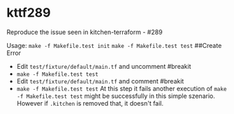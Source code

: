 # kttf289
Reproduce the issue seen in kitchen-terraform - #289

Usage:
`make -f Makefile.test init`
`make -f Makefile.test test`
##Create Error
- Edit `test/fixture/default/main.tf` and uncomment #breakit
- `make -f Makefile.test test`
- Edit `test/fixture/default/main.tf` and comment #breakit
- `make -f Makefile.test test`
At this step it fails another execution of `make -f Makefile.test test` might be successfully in this simple szenario.
However if `.kitchen` is removed that, it doesn't fail.
